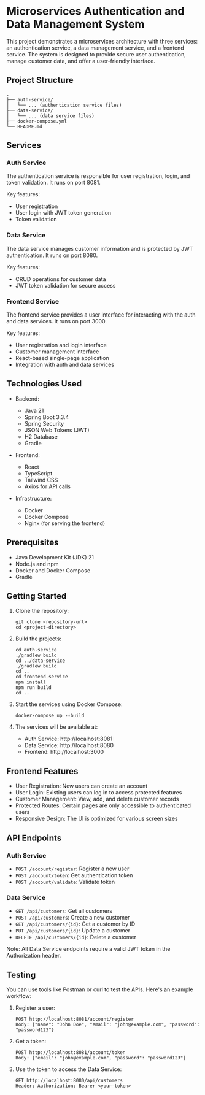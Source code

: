 # Microservices Authentication and Data Management System

This project demonstrates a microservices architecture with three services: an authentication service, a data management service, and a frontend service. The system is designed to provide secure user authentication, manage customer data, and offer a user-friendly interface.

## Project Structure

```
.
├── auth-service/
│   └── ... (authentication service files)
├── data-service/
│   └── ... (data service files)
├── docker-compose.yml
└── README.md
```

## Services

### Auth Service

The authentication service is responsible for user registration, login, and token validation. It runs on port 8081.

Key features:
- User registration
- User login with JWT token generation
- Token validation

### Data Service

The data service manages customer information and is protected by JWT authentication. It runs on port 8080.

Key features:
- CRUD operations for customer data
- JWT token validation for secure access

### Frontend Service

The frontend service provides a user interface for interacting with the auth and data services. It runs on port 3000.

Key features:
- User registration and login interface
- Customer management interface
- React-based single-page application
- Integration with auth and data services

## Technologies Used

- Backend:
   - Java 21
   - Spring Boot 3.3.4
   - Spring Security
   - JSON Web Tokens (JWT)
   - H2 Database
   - Gradle

- Frontend:
   - React
   - TypeScript
   - Tailwind CSS
   - Axios for API calls

- Infrastructure:
   - Docker
   - Docker Compose
   - Nginx (for serving the frontend)

## Prerequisites

- Java Development Kit (JDK) 21
- Node.js and npm
- Docker and Docker Compose
- Gradle

## Getting Started

1. Clone the repository:
   ```
   git clone <repository-url>
   cd <project-directory>
   ```

2. Build the projects:
   ```
   cd auth-service
   ./gradlew build
   cd ../data-service
   ./gradlew build
   cd ..
   cd frontend-service
   npm install
   npm run build
   cd ..
   ```

3. Start the services using Docker Compose:
   ```
   docker-compose up --build
   ```

4. The services will be available at:
    - Auth Service: http://localhost:8081
    - Data Service: http://localhost:8080
    - Frontend: http://localhost:3000

## Frontend Features

- User Registration: New users can create an account
- User Login: Existing users can log in to access protected features
- Customer Management: View, add, and delete customer records
- Protected Routes: Certain pages are only accessible to authenticated users
- Responsive Design: The UI is optimized for various screen sizes

## API Endpoints

### Auth Service

- `POST /account/register`: Register a new user
- `POST /account/token`: Get authentication token
- `POST /account/validate`: Validate token

### Data Service

- `GET /api/customers`: Get all customers
- `POST /api/customers`: Create a new customer
- `GET /api/customers/{id}`: Get a customer by ID
- `PUT /api/customers/{id}`: Update a customer
- `DELETE /api/customers/{id}`: Delete a customer

Note: All Data Service endpoints require a valid JWT token in the Authorization header.

## Testing

You can use tools like Postman or curl to test the APIs. Here's an example workflow:

1. Register a user:
   ```
   POST http://localhost:8081/account/register
   Body: {"name": "John Doe", "email": "john@example.com", "password": "password123"}
   ```

2. Get a token:
   ```
   POST http://localhost:8081/account/token
   Body: {"email": "john@example.com", "password": "password123"}
   ```

3. Use the token to access the Data Service:
   ```
   GET http://localhost:8080/api/customers
   Header: Authorization: Bearer <your-token>
   ```
